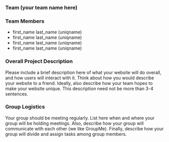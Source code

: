 ### Team (your team name here)

### Team Members
* first_name last_name (uniqname)
* first_name last_name (uniqname)
* first_name last_name (uniqname)
* first_name last_name (uniqname)

### Overall Project Description
Please include a brief description here of what your website will do overall, and how users will interact with it. Think about how you would describe your website to a friend. Ideally, also describe how your team hopes to make your website unique.  This description need not be more than 3-4 sentences.

### Group Logistics
Your group should be meeting regularly. List here when and where your group will be holding meetings. Also, describe how your group will communicate with each other (we like GroupMe). Finally, describe how your group will divide and assign tasks among group members.

